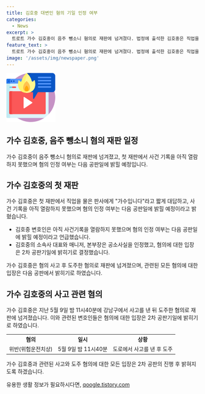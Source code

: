 ```yaml
---
title: 김호중 대변인 혐의 기일 인정 여부
categories:
  - News
excerpt: >
  트로트 가수 김호중이 음주 뺑소니 혐의로 재판에 넘겨졌다. 법정에 출석한 김호중은 직업을 묻는 판사 질문에 가수입니다라고 짧게 답하고 고개를 숙였다. 그의 변호인은 아직 사건 기록을 열람하지 못했고, 혐의 인정 여부는 다음 기일에 밝힐 것이라고 밝혔다. 김호중의 소속사 대표와 본부장, 매니저는 공소사실을 인정했고, 2차 공판기일에 혐의 인정 여부를 밝히기로 했다. 2차 공판기일은 오는 8월 19일로 예정되어 있다.
feature_text: >
  트로트 가수 김호중이 음주 뺑소니 혐의로 재판에 넘겨졌다. 법정에 출석한 김호중은 직업을 묻는 판사 질문에 가수입니다라고 짧게 답하고 고개를 숙였다. 그의 변호인은 아직 사건 기록을 열람하지 못했고, 혐의 인정 여부는 다음 기일에 밝힐 것이라고 밝혔다. 김호중의 소속사 대표와 본부장, 매니저는 공소사실을 인정했고, 2차 공판기일에 혐의 인정 여부를 밝히기로 했다. 2차 공판기일은 오는 8월 19일로 예정되어 있다.
image: '/assets/img/newspaper.png'
---
```


<p><img src="/assets/img/news.png" alt="rentncar 속보" /></p>

<h2>가수 김호중, 음주 뺑소니 혐의 재판 일정</h2>

<p>가수 김호중이 음주 뺑소니 혐의로 재판에 넘겨졌고, 첫 재판에서 사건 기록을 아직 열람하지 못했으며 혐의 인정 여부는 다음 공판일에 밝힐 예정입니다.</p>

<h2 data-ke-size="size26">가수 김호중의 첫 재판</h2>

<p>가수 김호중은 첫 재판에서 직업을 물은 판사에게 "가수입니다"라고 짧게 대답하고, 사건 기록을 아직 열람하지 못했으며 혐의 인정 여부는 다음 공판일에 밝힐 예정이라고 밝혔습니다.</p>

<ul>
  <li>김호중 변호인은 아직 사건기록을 열람하지 못했으며 혐의 인정 여부는 다음 공판일에 밝힐 예정이라고 언급했습니다.</li>
  <li>김호중의 소속사 대표와 매니저, 본부장은 공소사실을 인정했고, 혐의에 대한 입장은 2차 공판기일에 밝히기로 결정했습니다.</li>
</ul>

<p>가수 김호중은 혐의 사고 후 도주한 혐의로 재판에 넘겨졌으며, 관련된 모든 혐의에 대한 입장은 다음 공판에서 밝히기로 하였습니다.</p>

<h2 data-ke-size="size26">가수 김호중의 사고 관련 혐의</h2>

<p>가수 김호중은 지난 5월 9일 밤 11시40분에 강남구에서 사고를 낸 뒤 도주한 혐의로 재판에 넘겨졌습니다. 이와 관련된 변호인들은 혐의에 대한 입장은 2차 공판기일에 밝히기로 하였습니다.</p>

<table>
  <tr>
    <td style="text-align: center; height: 17px;"><b>혐의</b></td>
    <td style="text-align: center; height: 17px;"><b>일시</b></td>
    <td style="text-align: center; height: 17px;"><b>상황</b></td>
  </tr>
  <tr>
    <td style="text-align: center; height: 17px;">위반(위험운전치상)</td>
    <td style="text-align: center; height: 17px;">5월 9일 밤 11시40분</td>
    <td style="text-align: center; height: 17px;">도로에서 사고를 낸 후 도주</td>
  </tr>
</table>

<p>가수 김호중과 관련된 사고와 도주 혐의에 대한 모든 입장은 2차 공판의 진행 후 밝혀지도록 하겠습니다.</p>
유용한 생활 정보가 필요하시다면, <a href="https://qoogle.tistory.com" rel="dofollow">qoogle.tistory.com</a>


